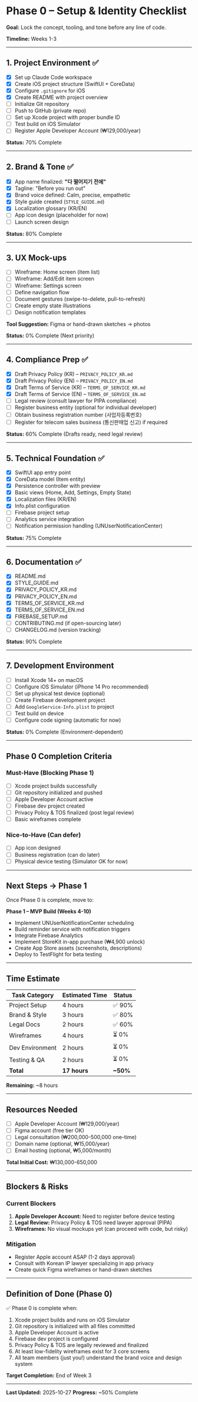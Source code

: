 # Phase 0 – Setup & Identity Checklist

**Goal:** Lock the concept, tooling, and tone before any line of code.

**Timeline:** Weeks 1-3

---

## 1. Project Environment ✅

- [x] Set up Claude Code workspace
- [x] Create iOS project structure (SwiftUI + CoreData)
- [x] Configure `.gitignore` for iOS
- [x] Create README with project overview
- [ ] Initialize Git repository
- [ ] Push to GitHub (private repo)
- [ ] Set up Xcode project with proper bundle ID
- [ ] Test build on iOS Simulator
- [ ] Register Apple Developer Account (₩129,000/year)

**Status:** 70% Complete

---

## 2. Brand & Tone ✅

- [x] App name finalized: **"다 떨어지기 전에"**
- [x] Tagline: "Before you run out"
- [x] Brand voice defined: Calm, precise, empathetic
- [x] Style guide created (`STYLE_GUIDE.md`)
- [x] Localization glossary (KR/EN)
- [ ] App icon design (placeholder for now)
- [ ] Launch screen design

**Status:** 80% Complete

---

## 3. UX Mock-ups

- [ ] Wireframe: Home screen (item list)
- [ ] Wireframe: Add/Edit item screen
- [ ] Wireframe: Settings screen
- [ ] Define navigation flow
- [ ] Document gestures (swipe-to-delete, pull-to-refresh)
- [ ] Create empty state illustrations
- [ ] Design notification templates

**Tool Suggestion:** Figma or hand-drawn sketches → photos

**Status:** 0% Complete (Next priority)

---

## 4. Compliance Prep ✅

- [x] Draft Privacy Policy (KR) – `PRIVACY_POLICY_KR.md`
- [x] Draft Privacy Policy (EN) – `PRIVACY_POLICY_EN.md`
- [x] Draft Terms of Service (KR) – `TERMS_OF_SERVICE_KR.md`
- [x] Draft Terms of Service (EN) – `TERMS_OF_SERVICE_EN.md`
- [ ] Legal review (consult lawyer for PIPA compliance)
- [ ] Register business entity (optional for individual developer)
- [ ] Obtain business registration number (사업자등록번호)
- [ ] Register for telecom sales business (통신판매업 신고) if required

**Status:** 60% Complete (Drafts ready, need legal review)

---

## 5. Technical Foundation ✅

- [x] SwiftUI app entry point
- [x] CoreData model (Item entity)
- [x] Persistence controller with preview
- [x] Basic views (Home, Add, Settings, Empty State)
- [x] Localization files (KR/EN)
- [x] Info.plist configuration
- [ ] Firebase project setup
- [ ] Analytics service integration
- [ ] Notification permission handling (UNUserNotificationCenter)

**Status:** 75% Complete

---

## 6. Documentation ✅

- [x] README.md
- [x] STYLE_GUIDE.md
- [x] PRIVACY_POLICY_KR.md
- [x] PRIVACY_POLICY_EN.md
- [x] TERMS_OF_SERVICE_KR.md
- [x] TERMS_OF_SERVICE_EN.md
- [x] FIREBASE_SETUP.md
- [ ] CONTRIBUTING.md (if open-sourcing later)
- [ ] CHANGELOG.md (version tracking)

**Status:** 90% Complete

---

## 7. Development Environment

- [ ] Install Xcode 14+ on macOS
- [ ] Configure iOS Simulator (iPhone 14 Pro recommended)
- [ ] Set up physical test device (optional)
- [ ] Create Firebase development project
- [ ] Add `GoogleService-Info.plist` to project
- [ ] Test build on device
- [ ] Configure code signing (automatic for now)

**Status:** 0% Complete (Environment-dependent)

---

## Phase 0 Completion Criteria

### Must-Have (Blocking Phase 1)
- [ ] Xcode project builds successfully
- [ ] Git repository initialized and pushed
- [ ] Apple Developer Account active
- [ ] Firebase dev project created
- [ ] Privacy Policy & TOS finalized (post legal review)
- [ ] Basic wireframes complete

### Nice-to-Have (Can defer)
- [ ] App icon designed
- [ ] Business registration (can do later)
- [ ] Physical device testing (Simulator OK for now)

---

## Next Steps → Phase 1

Once Phase 0 is complete, move to:

**Phase 1 – MVP Build (Weeks 4-10)**
- Implement UNUserNotificationCenter scheduling
- Build reminder service with notification triggers
- Integrate Firebase Analytics
- Implement StoreKit in-app purchase (₩4,900 unlock)
- Create App Store assets (screenshots, descriptions)
- Deploy to TestFlight for beta testing

---

## Time Estimate

| Task Category | Estimated Time | Status |
|---------------|----------------|--------|
| Project Setup | 4 hours | ✅ 90% |
| Brand & Style | 3 hours | ✅ 80% |
| Legal Docs | 2 hours | ✅ 60% |
| Wireframes | 4 hours | ⏳ 0% |
| Dev Environment | 2 hours | ⏳ 0% |
| Testing & QA | 2 hours | ⏳ 0% |
| **Total** | **17 hours** | **~50%** |

**Remaining:** ~8 hours

---

## Resources Needed

- [ ] Apple Developer Account (₩129,000/year)
- [ ] Figma account (free tier OK)
- [ ] Legal consultation (₩200,000-500,000 one-time)
- [ ] Domain name (optional, ₩15,000/year)
- [ ] Email hosting (optional, ₩5,000/month)

**Total Initial Cost:** ₩130,000-650,000

---

## Blockers & Risks

### Current Blockers
1. **Apple Developer Account:** Need to register before device testing
2. **Legal Review:** Privacy Policy & TOS need lawyer approval (PIPA)
3. **Wireframes:** No visual mockups yet (can proceed with code, but risky)

### Mitigation
- Register Apple account ASAP (1-2 days approval)
- Consult with Korean IP lawyer specializing in app privacy
- Create quick Figma wireframes or hand-drawn sketches

---

## Definition of Done (Phase 0)

✅ Phase 0 is complete when:
1. Xcode project builds and runs on iOS Simulator
2. Git repository is initialized with all files committed
3. Apple Developer Account is active
4. Firebase dev project is configured
5. Privacy Policy & TOS are legally reviewed and finalized
6. At least low-fidelity wireframes exist for 3 core screens
7. All team members (just you!) understand the brand voice and design system

**Target Completion:** End of Week 3

---

**Last Updated:** 2025-10-27
**Progress:** ~50% Complete
